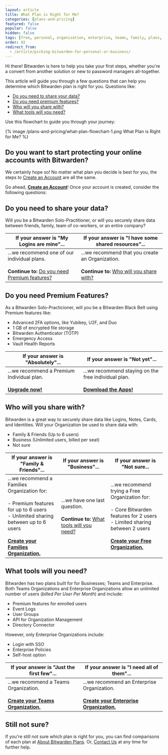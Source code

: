 ```yaml
---
layout: article
title: What Plan is Right for Me?
categories: [plans-and-pricing]
featured: false
popular: false
hidden: false
tags: [free, personal, organization, enterprise, teams, family, plans, subscription]
order: 02
redirect_from:
  - /article/picking-bitwarden-for-personal-or-business/
---
```


Hi there! Bitwarden is here to help you take your first steps, whether you're a convert from another solution or new to password managers all-together.

This article will guide you through a few questions that can help you determine which Bitwarden plan is right for you. Questions like:

- [Do you need to share your data?](#do-you-need-to-share-your-data)
- [Do you need premium features?](#do-you-need-premium-features)
- [Who will you share with?](#who-will-you-share-with)
- [What tools will you need?](#what-tools-will-you-need)

Use this flowchart to guide you through your journey:

{% image /plans-and-pricing/what-plan-flowchart-1.png What Plan is Right for Me? %}

## Do you want to start protecting your online accounts with Bitwarden?

We certainly hope so! No matter what plan you decide is best for you, the steps to [Create an Account](https://vault.bitwarden.com/#/register) are all the same.

Go ahead, [**Create an Account**](https://vault.bitwarden.com/#/register)! Once your account is created, consider the following questions:

## Do you need to share your data?

Will you be a Bitwarden Solo-Practitioner, or will you securely share data between friends, family, team of co-workers, or an entire company?

|If your answer is "My Logins are mine"...|If your answer is "I have some shared resources"...|
|------------------|-------------------|
|...we recommend one of our individual plans.<br><br>**Continue to:** [Do you need Premium features?](#do-you-need-premium-features)|...we recommend that you create an Organization.<br><br>**Continue to:** [Who will you share with?](#who-will-you-share-with)|

## Do you need Premium Features?

As a Bitwarden Solo-Practicioner, will you be a Bitwarden Black Belt using Premium features like:

- Advanced 2FA options, like Yubikey, U2F, and Duo
- 1 GB of encrypted file storage
- Bitwarden Authenticator (TOTP)
- Emergency Access
- Vault Health Reports

|If your answer is "Absolutely"...|If your answer is "Not yet"...|
|---------------------------------|-----------------------------------------------|
|...we recommend a Premium Individual plan.<br><br>[**Upgrade now!**](https://vault.bitwarden.com/#/?premium=purchase)|...we recommend staying on the free individual plan.<br><br>[**Download the Apps!**](https://bitwarden.com/download/)|

## Who will you share with?

Bitwarden is a great way to securely share data like Logins, Notes, Cards, and Identities. Will your Organization be used to share data with:

- Family & Friends (Up to 6 users)
- Business (Unlimited users, billed per seat)
- Not sure

|If your answer is "Family & Friends"...|If your answer is "Business"...|If your answer is "Not sure...|
|--------------------|--------------------|--------------------|
|...we recommend a Families Organization for:<br><br>- Premium features for up to 6 users<br>- Unlimited sharing between up to 6 users<br><br>[**Create your Families Organization.**](https://bitwarden.com/help/article/upgrade-from-individual-to-org/)|...we have one last question.<br><br>**Continue to:** [What tools will you need?](#what-tools-will-you-need)|...we recommend trying a Free Organization for:<br><br>- Core Bitwarden features for 2 users<br>- Limited sharing between 2 users<br><br>[**Create your Free Organization.**](https://bitwarden.com/help/article/upgrade-from-individual-to-org/)|

## What tools will you need?

Bitwarden has two plans built for for Businesses; Teams and Enterprise. Both Teams Organizations and Enterprise Organizations allow an unlimited number of users (*billed Per User Per Month*) and include:

- Premium features for enrolled users
- Event Logs
- User Groups
- API for Organization Management
- Directory Connector

However, only Enterprise Organizations include:

- Login with SSO
- Enterprise Policies
- Self-host option

|If your answer is "Just the first few"...|If your answer is "I need all of them"...|
|------------------------------------------------|------------------------------------------------|
|...we recommend a Teams Organization.<br><br>[**Create your Teams Organization.**](https://bitwarden.com/help/article/upgrade-from-individual-to-org/)|...we recommend an Enterprise Organization.<br><br>[**Create your Enterprise Organization.**](https://bitwarden.com/help/article/upgrade-from-individual-to-org/)|

## Still not sure?

If you're still not sure which plan is right for you, you can find comparisons of each plan at [About Bitwarden Plans](https://bitwarden.com/help/article/about-bitwarden-plans/). Or, [Contact Us](https://bitwarden.com/contact/) at any time for further help.

